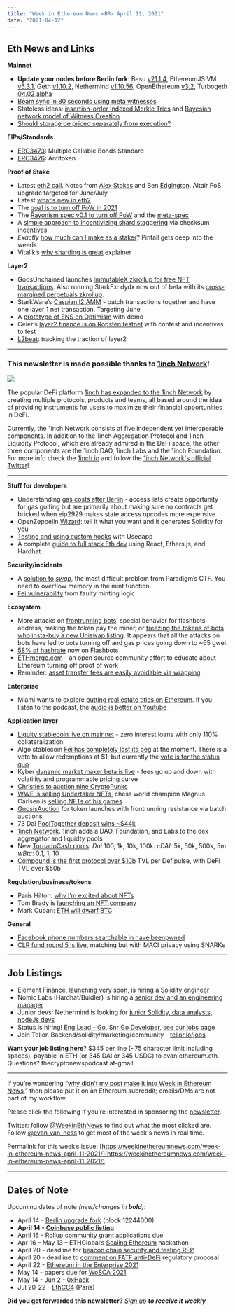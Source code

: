 ```yaml
---
title: "Week in Ethereum News <BR> April 11, 2021"
date: "2021-04-12"
---
```


## **Eth News and Links**

**Mainnet**

- **Update your nodes before Berlin fork**: Besu [v21.1.4](https://github.com/hyperledger/besu/releases/tag/21.1.4), EthereumJS VM [v5.3.1](https://github.com/ethereumjs/ethereumjs-monorepo/releases/tag/%40ethereumjs%2Fvm%405.3.1), Geth [v1.10.2](https://github.com/ethereum/go-ethereum/releases/tag/v1.10.2), Nethermind [v1.10.56](https://github.com/NethermindEth/nethermind/releases/tag/1.10.56), OpenEthereum [v3.2](https://github.com/openethereum/openethereum/releases/tag/v3.2.0), Turbogeth [04.02 alpha](https://github.com/ledgerwatch/turbo-geth/releases/tag/v2021.04.02)
- [Beam sync in 80 seconds using meta witnesses](https://snakecharmers.ethereum.org/beam-sync-in-80-seconds-using-meta-witnesses/)
- Stateless ideas: [insertion-order Indexed Merkle Tries](https://ethresear.ch/t/statelessness-by-insertion-order-indexed-merkle-tries/9095) and [Bayesian network model of Witness Creation](https://ethresear.ch/t/bayesian-network-model-of-witness-creation-feedback-request/9115)
- [Should storage be priced separately from execution?](https://ethresear.ch/t/should-storage-be-priced-separately-from-execution/9101)

**EIPs/Standards**

- [ERC3473](https://github.com/ethereum/EIPs/blob/c25e033e64dff6f149db21e2518e59118b628ee0/EIPS/eip-3473.md): Multiple Callable Bonds Standard
- [ERC3476](https://github.com/ethereum/EIPs/blob/51fe79aa50a41d38ed422a71cf5ce968ed68ccf6/EIPS/eip-antitoken.md): Antitoken

**Proof of Stake**

- Latest [eth2 call](https://www.youtube.com/watch?v=XLB5HEWdZUE). Notes from [Alex Stokes](https://twitter.com/ralexstokes/status/1380209522447282176) and Ben [Edgington](https://hackmd.io/@benjaminion/SkiD8Y3rd). Altair PoS upgrade targeted for June/July
- Latest [what’s new in eth2](https://hackmd.io/@benjaminion/eth2_news/https%3A%2F%2Fhackmd.io%2F%40benjaminion%2Fwnie2_210410)
- The [goal is to turn off PoW in 2021](https://twitter.com/drakefjustin/status/1379052831982956547)
- The [Rayonism spec v0.1 to turn off PoW](https://notes.ethereum.org/@n0ble/rayonism-the-merge-spec) and the [meta-spec](https://notes.ethereum.org/@protolambda/rayonism)
- A [simple approach to incentivizing shard staggering](https://ethresear.ch/t/simple-approach-to-incentivizing-shard-staggering/9149) via checksum incentives
- _Exactly_ [how much can I make as a staker](https://pintail.xyz/posts/beacon-chain-validator-rewards/)? Pintail gets deep into the weeds
- Vitalik’s [why sharding is great](https://vitalik.ca/general/2021/04/07/sharding.html) explainer

**Layer2**

- GodsUnchained launches [ImmutableX zkrollup for free NFT transactions](https://www.immutable.com/blog/immutable-x-alpha-trading-launch). Also running StarkEx: dydx now out of beta with its [cross-margined perpetuals zkrollup](https://dydx.exchange/blog/public).
- StarkWare’s [Caspian l2 AMM](https://medium.com/starkware/caspian-an-l2-powered-amm-f20e93b5421) - batch transactions together and have one layer 1 net transaction. Targeting June
- A [prototype of ENS on Optimism](https://medium.com/the-ethereum-name-service/mvp-of-ens-on-l2-with-optimism-demo-video-how-to-try-it-yourself-b44c390cbd67) with demo
- Celer’s [layer2 finance is on Ropsten testnet](https://blog.celer.network/2021/04/05/the-layer2-finance-testnet-carnival-win-32000-by-helping-us-test-defi-citys-first-subway/) with contest and incentives to test
- [L2beat](https://www.l2beat.com/): tracking the traction of layer2

* * *

### **This newsletter is made possible thanks to [1inch Network](https://1inch.io/?utm_source=evan_van_ness&utm_medium=newsletter&utm_campaign=letter_01)!**

![](https://weekinethereumnews.com/wp-content/uploads/2021/04/1inchbanner-1024x402.png)

The popular DeFi platform [1inch has expanded to the 1inch Network](https://blog.1inch.io/introducing-the-1inch-network-d459c16824a7) by creating multiple protocols, products and teams, all based around the idea of providing instruments for users to maximize their financial opportunities in DeFi.

Currently, the 1inch Network consists of five independent yet interoperable components. In addition to the 1inch Aggregation Protocol and 1inch Liquidity Protocol, which are already admired in the DeFi space, the other three components are the 1inch DAO, 1inch Labs and the 1inch Foundation. For more info check the [1inch.io](https://1inch.io/?utm_source=evan_van_ness&utm_medium=newsletter&utm_campaign=letter_01) and follow the [1inch Network's official Twitter](https://twitter.com/1inchNetwork)!

* * *

**Stuff for developers**

- Understanding [gas costs after Berlin](https://hackmd.io/@fvictorio/gas-costs-after-berlin) - access lists create opportunity for gas golfing but are primarily about making sure no contracts get bricked when eip2929 makes state access opcodes more expensive
- OpenZeppelin [Wizard](https://blog.openzeppelin.com/wizard/): tell it what you want and it generates Solidity for you
- [Testing and using custom hooks](https://medium.com/ethworks/usedapp-deep-dive-into-custom-hooks-and-testing-4a59fbc1769a) with Usedapp
- A complete [guide to full stack Eth dev](https://dev.to/dabit3/the-complete-guide-to-full-stack-ethereum-development-3j13) using React, Ethers.js, and Hardhat

**Security/incidents**

- A [solution to](https://samczsun.com/paradigm-ctf-2021-swap/) _[swap](https://samczsun.com/paradigm-ctf-2021-swap/)_, the most difficult problem from Paradigm’s CTF. You need to overflow memory in the mint function.
- [Fei vulnerability](https://medium.com/immunefi/fei-protocol-vulnerability-postmortem-483f9a7e6ad1) from faulty minting logic

**Ecosystem**

- More attacks on [frontrunning bots](https://twitter.com/bertcmiller/status/1381296074086830091): special behavior for flashbots address, making the token pay the miner, or [freezing the tokens of bots who insta-buy a new Uniswap listing](https://twitter.com/bertcmiller/status/1380866397828440066). It appears that all the attacks on bots have led to bots turning off and gas prices going down to ~65 gwei.
- [58% of hashrate](https://twitter.com/thegostep/status/1381243931841691650) now on Flashbots
- [ETHmerge.com](https://ethmerge.com/) - an open source community effort to educate about Ethereum turning off proof of work
- Reminder: [asset transfer fees are easily avoidable via wrapping](https://www.reddit.com/r/ethereum/comments/mo9mw8/reminder_in_the_long_run_asset_transfer_fees_are/)

**Enterprise**

- Miami wants to explore [putting real estate titles on Ethereum](https://www.theblockcrypto.com/post/100647/miami-ethereum-city-services-blockchain). If you listen to the podcast, the [audio is better on Youtube](https://youtu.be/NcGTAJUHVJE)

**Application layer**

- [Liquity stablecoin live on mainnet](https://medium.com/liquity/liquity-goes-live-on-ethereum-mainnet-203d295d2fc6) - zero interest loans with only 110% collateralization
- Algo stablecoin [Fei has completely lost its peg](https://tribe.fei.money/t/reserve-stabilization/1793) at the moment. There is a vote to allow redemptions at $1, but currently the [vote is for the status quo](https://snapshot.org/#/fei.eth/proposal/QmWYNqr9Rcn8QFiZYyRqjQno3jXTToy3vM4bVKJkuntvoz)
- Kyber [dynamic market maker beta is live](https://blog.kyber.network/kyber-dmm-beta-is-live-b6bdd18d0dde) - fees go up and down with volatility and programmable pricing curve
- [Christie’s to auction nine CryptoPunks](https://twitter.com/ChristiesInc/status/1380236081472364550)
- [WWE is selling Undertaker NFTs](https://www.bitski.com/wwe), chess world champion Magnus Carlsen is [selling NFTs of his games](https://www.bongcloud.art/)
- [GnosisAuction](https://blog.gnosis.pm/announcing-gnosis-auction-launch-390124d56248) for token launches with frontrunning resistance via batch auctions
- 73 Dai [PoolTogether deposit wins ~$44k](https://twitter.com/lay2000lbs/status/1380956604183552002)
- [1inch Network](https://blog.1inch.io/introducing-the-1inch-network-d459c16824a7). 1inch adds a DAO, Foundation, and Labs to the dex aggregator and liquidty pools
- New [TornadoCash pools](https://twitter.com/TornadoCash/status/1380418160327806981): _Dai_ 100, 1k, 10k, 100k. _cDAI_: 5k, 50k, 500k, 5m. _wBtc_: 0.1, 1, 10
- [](https://twitter.com/defipulse/status/1380889501283799042)[Compound is the first protocol over $10b](https://twitter.com/defipulse/status/1380889501283799042) TVL per Defipulse, with DeFi TVL over $50b

**Regulation/business/tokens**

- Paris Hilton: [why I’m excited about NFTs](https://parishilton.com/why-im-excited-about-nfts/)
- Tom Brady is [launching an NFT company](https://www.bostonglobe.com/2021/04/07/business/tom-brady-is-launching-an-nft-company/)
- Mark Cuban: [ETH will dwarf BTC](https://www.forbes.com/sites/billybambrough/2021/04/06/billionaire-mark-cuban-reveals-why-he-thinks-ethereum-will-dwarf-bitcoin-as-crypto-market-price-hits-2-trillion/)

**General**

- [Facebook phone numbers searchable in haveibeenpwned](https://www.troyhunt.com/the-facebook-phone-numbers-are-now-searchable-in-have-i-been-pwned/)
- [CLR fund round 5 is live](https://blog.clr.fund/round-5-launch/), matching but with MACI privacy using SNARKs

* * *

## **Job Listings**

- [Element Finance](https://element.fi/), launching very soon, is hiring a [Solidity engineer](https://docs.google.com/document/d/1D0wxlgnRsd6rQh2s3rC1Lq1fADkcHBtfKAVhepx6wss/edit?usp=sharing)
- Nomic Labs (Hardhat/Buidler) is hiring a [senior dev and an engineering manager](https://www.notion.so/Nomic-Labs-jobs-991b37c547554f75b89a95f437fd5056)
- Junior devs: Nethermind is looking for [junior Solidity, data analysts, nodeJs devs](https://twitter.com/nethermindeth/status/1371830788329779210)
- Status is hiring! [Eng Lead - Go](https://grnh.se/f727dfb01us), [Snr Go Developer](https://grnh.se/01d463ba1us), [see our jobs page](https://status.im/our_team/jobs.html)
- Join Tellor. Backend/solidity/marketing/community - [tellor.io/jobs](https://tellor.io/jobs)

**Want your job listing here**? $345 per line (~75 character limit including spaces), payable in ETH (or 345 DAI or 345 USDC) to evan.ethereum.eth. Questions? thecryptonewspodcast at-gmail

* * *

If you’re wondering “[why didn’t my post make it into Week in Ethereum News](https://www.evanvanness.com/post/179914035841/why-didnt-my-post-make-the-newsletter),” then please put it on an Ethereum subreddit; emails/DMs are not part of my workflow.

Please click the following if you’re interested in sponsoring the [newsletter](https://www.evanvanness.com/post/625741875743227904/evan-is-live-on-balancer).

Twitter: follow [@WeekinEthNews](https://twitter.com/WeekInEthNews) to find out what the most clicked are. Follow [@evan\_van\_ness](https://twitter.com/evan_van_ness) to get most of the week's news in real time.

Permalink for this week’s issue: [https://weekinethereumnews.com/week-in-ethereum-news-april-11-2021/](https://weekinethereumnews.com/week-in-ethereum-news-april-11-2021/)

* * *

## **Dates of Note**

Upcoming dates of note _(_new/changes in **bold**_)_**:**

- April 14 - [Berlin upgrade fork](https://github.com/ethereum/pm/issues/248#issuecomment-782069875) (block 12244000)
- **April 14 - [Coinbase public listing](https://blog.coinbase.com/coinbase-announces-effectiveness-of-registration-statement-and-anticipated-listing-date-of-its-1509b281f760)**
- April 16 - [Rollup community grant](https://esp.ethereum.foundation/en/rollup-grants/) applications due
- Apr 16 – May 13 – ETHGlobal’s [Scaling Ethereum](https://scaling.ethglobal.co/) hackathon
- April 20 - deadline for [beacon chain security and testing RFP](https://notes.ethereum.org/@lsankar/security-rfp)
- April 20 - deadline to [comment on FATF anti-DeFi](http://www.fatf-gafi.org/publications/fatfrecommendations/documents/public-consultation-guidance-vasp.html) regulatory proposal
- April 22 - [Ethereum in the Enterprise 2021](https://www.conference2021.entethalliance.org/)
- May 14 - papers due for [WoSCA 2021](https://trailofbits.github.io/WoSCA/)
- May 14 - Jun 2 - [0xHack](https://0xhack.dev/)
- Jul 20-22 - [EthCC4](https://ethcc.io/) (Paris)

**Did you get forwarded this newsletter?** _[Sign up](https://weekinethereum.substack.com/subscribe#about) **to receive it weekly**_
